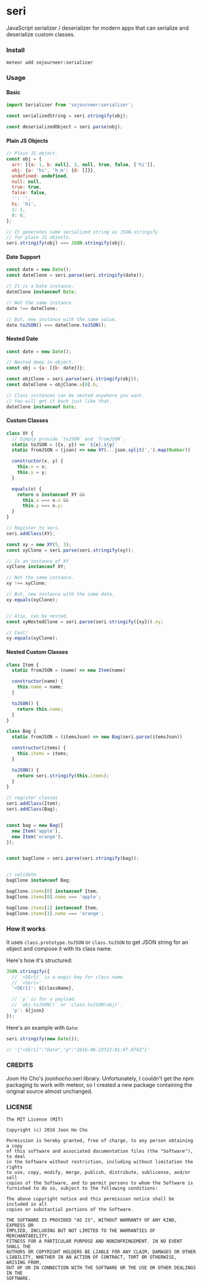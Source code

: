# seri
JavaScript serializer / deserializer for modern apps that can serialize and deserialize custom classes.


### Install
```
meteor add sojourneer:serializer
```

### Usage

#### Basic
```javascript
import Serializer from 'sojourneer:serializer';

const serializedString = seri.stringify(obj);

const deserializedObject = seri.parse(obj);
```

#### Plain JS Objects
```javascript
// Plain JS object.
const obj = {
  arr: [{a: 1, b: null}, 3, null, true, false, ['hi']],
  obj: {a: 'hi', 'h_m': {d: []}},
  undefined: undefined,
  null: null,
  true: true,
  false: false,
  '': '',
  hi: 'hi',
  1: 1,
  0: 0,
};

// It generates same serialized string as JSON.stringify
// for plain JS objects.
seri.stringify(obj) === JSON.stringify(obj);
```

#### Date Support
```javascript
const date = new Date();
const dateClone = seri.parse(seri.stringify(date));

// It is a Date instance.
dateClone instanceof Date;

// Not the same instance.
date !== dateClone;

// But, new instance with the same value.
date.toJSON() === dateClone.toJSON();
```

#### Nested Date
```javascript
const date = new Date();

// Nested deep in object.
const obj = {a: [{b: date}]};

const objClone = seri.parse(seri.stringify(obj));
const dateClone = objClone.a[0].b;

// Class instances can be nested anywhere you want.
// You will get it back just like that.
dateClone instanceof Date;
```

#### Custom Classes
```javascript
class XY {
  // Simply provide `toJSON` and `fromJSON`.
  static toJSON = ({x, y}) => `${x},${y}`
  static fromJSON = (json) => new XY(...json.split(',').map(Number))

  constructor(x, y) {
    this.x = x;
    this.y = y;
  }

  equals(o) {
    return o instanceof XY &&
      this.x === o.x &&
      this.y === o.y;
  }
}

// Register to seri.
seri.addClass(XY);

const xy = new XY(5, 3);
const xyClone = seri.parse(seri.stringify(xy));

// Is an instance of XY
xyClone instanceof XY;

// Not the same instance.
xy !== xyClone;

// But, new instance with the same data.
xy.equals(xyClone);


// Also, can be nested.
const xyNestedClone = seri.parse(seri.stringify({xy})).xy;

// Cool!
xy.equals(xyClone);
```

#### Nested Custom Classes
```javascript
class Item {
  static fromJSON = (name) => new Item(name)

  constructor(name) {
    this.name = name;
  }

  toJSON() {
    return this.name;
  }
}

class Bag {
  static fromJSON = (itemsJson) => new Bag(seri.parse(itemsJson))

  constructor(items) {
    this.items = items;
  }

  toJSON() {
    return seri.stringify(this.items);
  }
}

// register classes
seri.addClass(Item);
seri.addClass(Bag);


const bag = new Bag([
  new Item('apple'),
  new Item('orange'),
]);


const bagClone = seri.parse(seri.stringify(bag));


// validate
bagClone instanceof Bag;

bagClone.items[0] instanceof Item;
bagClone.items[0].name === 'apple';

bagClone.items[1] instanceof Item;
bagClone.items[1].name === 'orange';
```


### How it works
It uses `class.prototype.toJSON` or `class.toJSON` to get JSON string for an object and compose it with its class name.

Here's how it's structured:
```javascript
JSON.stringify({
  // `<5Er1]` is a magic key for class name.
  // `<Seri>`
  '<5Er1]': ${className},

  // `p` is for a payload.
  // `obj.toJSON()` or `class.toJSON(obj)`.
  'p': ${json}
});
```

Here's an example with `Date`:
```javascript
seri.stringify(new Date());

// '{"<5Er1]":"Date","p":"2016-06-23T22:01:47.974Z"}'
```

### CREDITS
Joon Ho Cho's joonhocho:seri library.
Unfortunately, I couldn't get the npm packaging to work with meteor, so I created a new package containing the original source almost unchanged.


### LICENSE
```
The MIT License (MIT)

Copyright (c) 2016 Joon Ho Cho

Permission is hereby granted, free of charge, to any person obtaining a copy
of this software and associated documentation files (the "Software"), to deal
in the Software without restriction, including without limitation the rights
to use, copy, modify, merge, publish, distribute, sublicense, and/or sell
copies of the Software, and to permit persons to whom the Software is
furnished to do so, subject to the following conditions:

The above copyright notice and this permission notice shall be included in all
copies or substantial portions of the Software.

THE SOFTWARE IS PROVIDED "AS IS", WITHOUT WARRANTY OF ANY KIND, EXPRESS OR
IMPLIED, INCLUDING BUT NOT LIMITED TO THE WARRANTIES OF MERCHANTABILITY,
FITNESS FOR A PARTICULAR PURPOSE AND NONINFRINGEMENT. IN NO EVENT SHALL THE
AUTHORS OR COPYRIGHT HOLDERS BE LIABLE FOR ANY CLAIM, DAMAGES OR OTHER
LIABILITY, WHETHER IN AN ACTION OF CONTRACT, TORT OR OTHERWISE, ARISING FROM,
OUT OF OR IN CONNECTION WITH THE SOFTWARE OR THE USE OR OTHER DEALINGS IN THE
SOFTWARE.
```